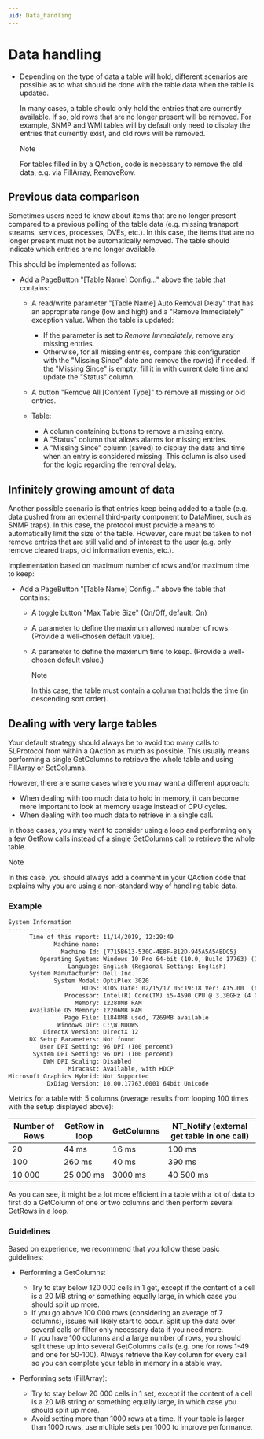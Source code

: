 ```yaml
---
uid: Data_handling
---
```


# Data handling

- Depending on the type of data a table will hold, different scenarios are possible as to what should be done with the table data when the table is updated.

  In many cases, a table should only hold the entries that are currently available. If so, old rows that are no longer present will be removed. For example, SNMP and WMI tables will by default only need to display the entries that currently exist, and old rows will be removed.

  > [!NOTE]
  > For tables filled in by a QAction, code is necessary to remove the old data, e.g. via FillArray, RemoveRow.

## Previous data comparison

Sometimes users need to know about items that are no longer present compared to a previous polling of the table data (e.g. missing transport streams, services, processes, DVEs, etc.). In this case, the items that are no longer present must not be automatically removed. The table should indicate which entries are no longer available.

This should be implemented as follows:

- Add a PageButton "\[Table Name\] Config…" above the table that contains:

  - A read/write parameter "\[Table Name\] Auto Removal Delay" that has an appropriate range (low and high) and a "Remove Immediately" exception value. When the table is updated:
    - If the parameter is set to *Remove Immediately*, remove any missing entries.
    - Otherwise, for all missing entries, compare this configuration with the "Missing Since" date and remove the row(s) if needed. If the "Missing Since" is empty, fill it in with current date time and update the "Status" column.

  - A button "Remove All \[Content Type\]" to remove all missing or old entries.

  - Table:
    - A column containing buttons to remove a missing entry.
    - A "Status" column that allows alarms for missing entries.
    - A "Missing Since" column (saved) to display the data and time when an entry is considered missing. This column is also used for the logic regarding the removal delay.

## Infinitely growing amount of data

Another possible scenario is that entries keep being added to a table (e.g. data pushed from an external third-party component to DataMiner, such as SNMP traps). In this case, the protocol must provide a means to automatically limit the size of the table. However, care must be taken to not remove entries that are still valid and of interest to the user (e.g. only remove cleared traps, old information events, etc.).

Implementation based on maximum number of rows and/or maximum time to keep:

- Add a PageButton "\[Table Name\] Config…" above the table that contains:

  - A toggle button "Max Table Size" (On/Off, default: On)

  - A parameter to define the maximum allowed number of rows. (Provide a well-chosen default value).

  - A parameter to define the maximum time to keep. (Provide a well-chosen default value.)

    > [!NOTE]
    > In this case, the table must contain a column that holds the time (in descending sort order).

## Dealing with very large tables

Your default strategy should always be to avoid too many calls to SLProtocol from within a QAction as much as possible. This usually means performing a single GetColumns to retrieve the whole table and using FillArray or SetColumns.

However, there are some cases where you may want a different approach:

- When dealing with too much data to hold in memory, it can become more important to look at memory usage instead of CPU cycles.
- When dealing with too much data to retrieve in a single call.

In those cases, you may want to consider using a loop and performing only a few GetRow calls instead of a single GetColumns call to retrieve the whole table.

> [!NOTE]
> In this case, you should always add a comment in your QAction code that explains why you are using a non-standard way of handling table data.

### Example

```txt
System Information
------------------
      Time of this report: 11/14/2019, 12:29:49
             Machine name: 
               Machine Id: {7715B613-530C-4E8F-B12D-945A5A54BDC5}
         Operating System: Windows 10 Pro 64-bit (10.0, Build 17763) (17763.rs5_release.180914-1434)
                 Language: English (Regional Setting: English)
      System Manufacturer: Dell Inc.
             System Model: OptiPlex 3020
                     BIOS: BIOS Date: 02/15/17 05:19:18 Ver: A15.00  (type: BIOS)
                Processor: Intel(R) Core(TM) i5-4590 CPU @ 3.30GHz (4 CPUs), ~3.3GHz
                   Memory: 12288MB RAM
      Available OS Memory: 12206MB RAM
                Page File: 11848MB used, 7269MB available
              Windows Dir: C:\WINDOWS
          DirectX Version: DirectX 12
      DX Setup Parameters: Not found
         User DPI Setting: 96 DPI (100 percent)
       System DPI Setting: 96 DPI (100 percent)
          DWM DPI Scaling: Disabled
                 Miracast: Available, with HDCP
Microsoft Graphics Hybrid: Not Supported
           DxDiag Version: 10.00.17763.0001 64bit Unicode
```

Metrics for a table with 5 columns (average results from looping 100 times with the setup displayed above):

| Number of Rows | GetRow in loop | GetColumns | NT_Notify (external get table in one call) |
|----------------|----------------|------------|--------------------------------------------|
| 20             | 44 ms          | 16 ms      | 100 ms                                     |
| 100            | 260 ms         | 40 ms      | 390 ms                                     |
| 10 000         | 25 000 ms      | 3000 ms    | 40 500 ms                                  |

As you can see, it might be a lot more efficient in a table with a lot of data to first do a GetColumn of one or two columns and then perform several GetRows in a loop.

### Guidelines

Based on experience, we recommend that you follow these basic guidelines:

- Performing a GetColumns:

  - Try to stay below 120 000 cells in 1 get, except if the content of a cell is a 20 MB string or something equally large, in which case you should split up more.
  - If you go above 100 000 rows (considering an average of 7 columns), issues will likely start to occur. Split up the data over several calls or filter only necessary data if you need more.
  - If you have 100 columns and a large number of rows, you should split these up into several GetColumns calls (e.g. one for rows 1-49 and one for 50-100). Always retrieve the Key column for every call so you can complete your table in memory in a stable way.

- Performing sets (FillArray):

  - Try to stay below 20 000 cells in 1 set, except if the content of a cell is a 20 MB string or something equally large, in which case you should split up more.
  - Avoid setting more than 1000 rows at a time. If your table is larger than 1000 rows, use multiple sets per 1000 to improve performance.
